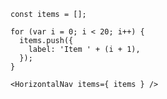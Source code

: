    const items = [];

    for (var i = 0; i < 20; i++) {
      items.push({
        label: 'Item ' + (i + 1),
      });
    }

    <HorizontalNav items={ items } />
